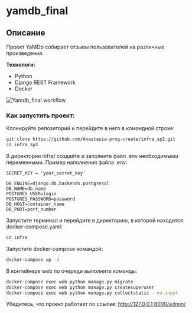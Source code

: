 # yamdb_final

## **Описание**
Проект YaMDb собирает отзывы пользователей на различные произведения.

**Технологи:**
* Python
* Django REST Framework
* Docker

![Yamdb_final workflow](https://github.com/Anastasia-prog-create/yamdb_final/actions/workflows/yamdb_workflow.yml/badge.svg?event=push)

### Как запустить проект:

Клонируйте репозиторий и перейдите в него в командной строке:
```sh
git clone https://github.com/Anastasia-prog-create/infra_sp2.git
cd infra_sp2
```
В директории infra/ cоздайте и заполните файл .env необходимыми переменными.
Пример наполнения файла .env:
```
SECRET_KEY = 'your_secret_key'

DB_ENGINE=django.db.backends.postgresql
DB_NAME=db_name
POSTGRES_USER=login
POSTGRES_PASSWORD=password
DB_HOST=container_name
DB_PORT=port_number
```
Запустите терминал и перейдите в директорию, в которой находится docker-compose.yaml:
```sh
сd infra
```
Запустите docker-compose командой:
```sh
docker-compose up -d
```
В контейнере web по очереди выполните команды:
```sh
docker-compose exec web python manage.py migrate
docker-compose exec web python manage.py createsuperuser
docker-compose exec web python manage.py collectstatic --no-input 
```
Убедитесь, что проект работает по ссылке: http://127.0.0.1:8000/admin/
